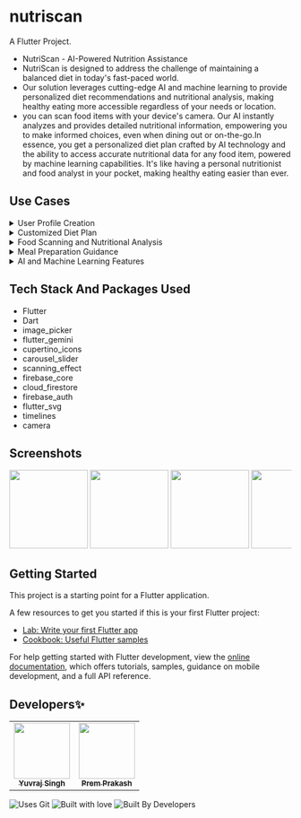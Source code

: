 # nutriscan

A Flutter Project.
- NutriScan - AI-Powered Nutrition Assistance
- NutriScan is designed to address the challenge of
maintaining a balanced diet in today's fast-paced
world.
- Our solution leverages cutting-edge AI and machine
learning to provide personalized diet
recommendations and nutritional analysis, making
healthy eating more accessible regardless of your
needs or location.
- you can scan food items with your device's camera. Our AI instantly analyzes and provides detailed nutritional information, empowering you to
make informed choices, even when dining out or on-the-go.In essence, you get a personalized
diet plan crafted by AI technology and the ability to access accurate nutritional data for any
food item, powered by machine learning capabilities. It's like having a personal nutritionist and
food analyst in your pocket, making healthy eating easier than ever.

## Use Cases

<details>
<summary>User Profile Creation</summary>
Alex downloads the NutriScan app and sets up a personalized profile by entering details such as weight, height, age, gender, dietary restrictions, and fitness goals.
</details>

<details>
<summary>Customized Diet Plan</summary>
NutriScan generates a tailored diet plan for Alex. The plan includes meal recommendations, portion sizes, and daily calorie targets based on Alex’s fitness goals (e.g., weight loss, muscle gain, or maintaining a balanced diet).
</details>

<details>
<summary>Food Scanning and Nutritional Analysis</summary>
While grocery shopping, Alex uses the app’s food scanning feature to scan barcodes or take photos of food items.
</details>

<details>
<summary>Meal Preparation Guidance</summary>
The app suggests recipes and meal preparation tips using the scanned ingredients, aligning with Alex’s dietary plan.
</details>

<details>
<summary>AI and Machine Learning Features</summary>
Maintaining a balanced diet is challenging in our busy lives. Our innovative solution uses cutting-edge AI and machine learning to simplify healthy eating, no matter your needs or location. First, create a personalized profile with details like weight, height, age, gender, and any dietary restrictions. You can scan food items with your device's camera. Our AI instantly analyzes and provides detailed nutritional information, empowering you to make informed choices, even when dining out or on-the-go. In essence, you get a personalized diet plan crafted by AI technology and the ability to access accurate nutritional data for any food item, powered by machine learning capabilities. It's like having a personal nutritionist and food analyst in your pocket, making healthy eating easier than ever.
</details>




## Tech Stack And Packages Used

- Flutter
- Dart
- image_picker
- flutter_gemini
- cupertino_icons
- carousel_slider
- scanning_effect
- firebase_core
- cloud_firestore
- firebase_auth
- flutter_svg
- timelines
- camera


## Screenshots
<div style="overflow-x: auto; white-space: nowrap;">
  <img src="https://github.com/AbhiSharma096/nutriscan/assets/30363687/5219e927-1d5f-4b1b-b64d-acb47206095d" width="140">
  <img src="https://github.com/AbhiSharma096/nutriscan/assets/30363687/b09dc078-53c8-41ed-bcb3-8c6d154c0f31" width="140">
  <img src="https://github.com/AbhiSharma096/nutriscan/assets/30363687/2704eee0-c280-4229-aa0d-acb88bea273e" width="140">
  <img src="https://github.com/AbhiSharma096/nutriscan/assets/30363687/bd223104-97a6-49b9-92c2-5dfce6e82d33" width="140">
  <img src="https://github.com/AbhiSharma096/nutriscan/assets/30363687/36083919-aa57-4626-805d-2690467eb2a2" width="140">
  <img src="https://github.com/AbhiSharma096/nutriscan/assets/30363687/33cb2e0e-5c1e-4593-bdf3-8add34981f6f" width="140">
  <img src="https://github.com/AbhiSharma096/nutriscan/assets/30363687/c1a78c94-073e-49d5-88d2-93c00d9a981a" width="140">
  <img src="https://github.com/AbhiSharma096/nutriscan/assets/30363687/30b99fe5-1d64-401e-97c5-50c797789c78" width="140">
  <img src="https://github.com/AbhiSharma096/nutriscan/assets/30363687/c74a1f50-e004-40cb-a9a5-5bd736056ad3" width="140">
  <img src="https://github.com/AbhiSharma096/nutriscan/assets/30363687/d0d25f69-1b81-48c7-80f7-461f2fd05f5b" width="140">
  <img src="https://github.com/AbhiSharma096/nutriscan/assets/30363687/f6639d4c-67c0-4ca1-8d83-9fd2b054f90d" width="140">
  <img src="https://github.com/AbhiSharma096/nutriscan/assets/30363687/c570f630-0f8d-4809-8532-4163051d2e11" width="140">
  <img src="https://github.com/AbhiSharma096/nutriscan/assets/30363687/cb66ef2e-0766-4489-8965-f2cf9b96554d" width="140">
  <img src="https://github.com/AbhiSharma096/nutriscan/assets/30363687/11aa3d3e-5019-49c1-84e3-e76d1c285270" width="140">
  <img src="https://github.com/AbhiSharma096/nutriscan/assets/30363687/bd3bea23-d184-4d5d-913d-af508fc00b62" width="140">
  <img src="https://github.com/AbhiSharma096/nutriscan/assets/30363687/887466fd-9b53-4644-bfd8-0fd413fd3dca" width="140">
  <img src="https://github.com/AbhiSharma096/nutriscan/assets/30363687/751fd2e9-4f1b-405e-b507-e0ea51d06469" width="140">
  <img src="https://github.com/AbhiSharma096/nutriscan/assets/30363687/bd905f59-e9b7-463f-9d16-6171596ef150" width="140">
</div>


## Getting Started

This project is a starting point for a Flutter application.

A few resources to get you started if this is your first Flutter project:

- [Lab: Write your first Flutter app](https://docs.flutter.dev/get-started/codelab)
- [Cookbook: Useful Flutter samples](https://docs.flutter.dev/cookbook)

For help getting started with Flutter development, view the
[online documentation](https://docs.flutter.dev/), which offers tutorials,
samples, guidance on mobile development, and a full API reference.


## Developers✨


<table>
  <tbody><tr>
    <td align="center"><a href="https://github.com/yyuvraj54"><img alt="" src="https://avatars.githubusercontent.com/yyuvraj54" width="100px;"><br><sub><b>Yuvraj Singh </b></sub></a></a></td>
    <td align="center"><a href="https://github.com/prem-mac"><img alt="" src="https://avatars.githubusercontent.com/AbhiSharma096" width="100px;"><br><sub><b>Prem Prakash</b></sub></a></td>
  </tr>
</tbody></table>

![Uses Git](https://forthebadge.com/images/badges/uses-git.svg)
![Built with love](https://forthebadge.com/images/badges/built-with-love.svg)
![Built By Developers](https://forthebadge.com/images/badges/built-by-developers.svg)

